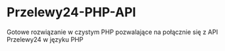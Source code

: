 # Przelewy24-PHP-API
Gotowe rozwiązanie w czystym PHP pozwalające na połącznie się z API Przelewy24 w języku PHP
